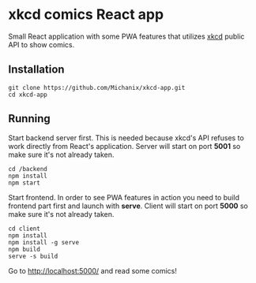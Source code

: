 # xkcd comics React app
Small React application with some PWA features that utilizes [xkcd](https://xkcd.com/) public API 
to show comics.

## Installation

```
git clone https://github.com/Michanix/xkcd-app.git
cd xkcd-app
```

## Running

Start backend server first. This is needed because xkcd's API refuses to work directly from React's application.
Server will start on port **5001** so make sure it's not already taken.

```
cd /backend 
npm install
npm start
```

Start frontend. In order to see PWA features in action you need to build frontend part first and
launch with **serve**.
Client will start on port **5000** so make sure it's not already taken.

```
cd client
npm install
npm install -g serve
npm build
serve -s build
```

Go to [http://localhost:5000/](http://localhost:5000/) and read some comics!

